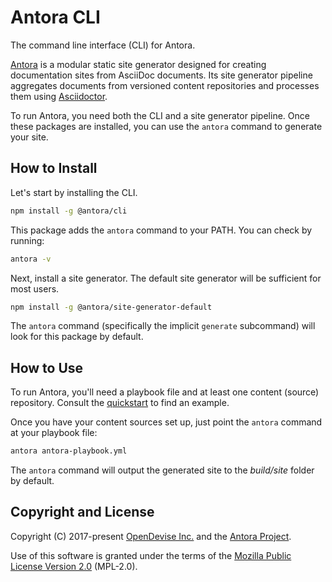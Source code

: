 # Antora CLI

The command line interface (CLI) for Antora.

[Antora](https://antora.org) is a modular static site generator designed for creating documentation sites from AsciiDoc documents.
Its site generator pipeline aggregates documents from versioned content repositories and processes them using [Asciidoctor](https://asciidoctor.org).

To run Antora, you need both the CLI and a site generator pipeline.
Once these packages are installed, you can use the `antora` command to generate your site.

## How to Install

Let's start by installing the CLI.

```sh
npm install -g @antora/cli
```

This package adds the `antora` command to your PATH.
You can check by running:

```sh
antora -v
```

Next, install a site generator.
The default site generator will be sufficient for most users.

```sh
npm install -g @antora/site-generator-default
```

The `antora` command (specifically the implicit `generate` subcommand) will look for this package by default.

## How to Use

To run Antora, you'll need a playbook file and at least one content (source) repository.
Consult the [quickstart](https://docs.antora.org/antora/latest/install-and-run-quickstart/) to find an example.

Once you have your content sources set up, just point the `antora` command at your playbook file:

```sh
antora antora-playbook.yml
```

The `antora` command will output the generated site to the _build/site_ folder by default.

## Copyright and License

Copyright (C) 2017-present [OpenDevise Inc.](https://opendevise.com) and the [Antora Project](https://antora.org).

Use of this software is granted under the terms of the [Mozilla Public License Version 2.0](https://www.mozilla.org/en-US/MPL/2.0/) (MPL-2.0).

